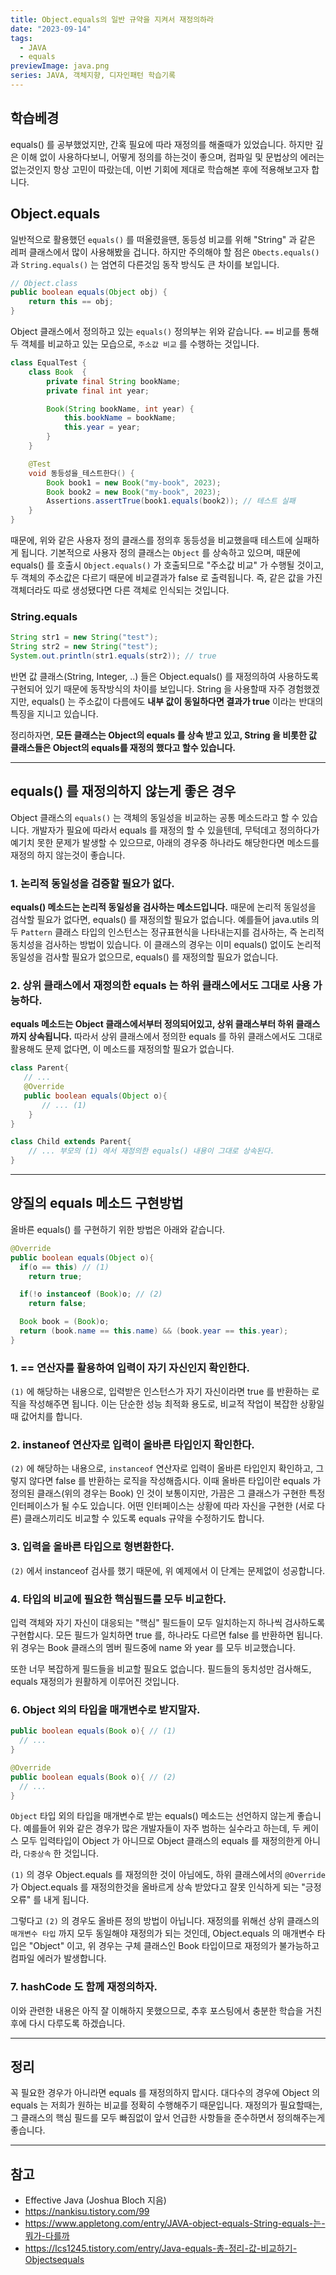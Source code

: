 ```yaml
---
title: Object.equals의 일반 규약을 지켜서 재정의하라
date: "2023-09-14"
tags:
  - JAVA
  - equals
previewImage: java.png
series: JAVA, 객체지향, 디자인패턴 학습기록
---
```


## 학습베경

equals() 를 공부했었지만, 간혹 필요에 따라 재정의를 해줄때가 있었습니다. 하지만 깊은 이해 없이 사용하다보니, 어떻게 정의를 하는것이 좋으며, 컴파일 및 문법상의 에러는 없는것인지 항상 고민이 따랐는데, 이번 기회에 제대로 학습해본 후에 적용해보고자 합니다.

## Object.equals

일반적으로 활용했던 `equals()` 를 떠올렸을땐, 동등성 비교를 위해 "String" 과 같은 레퍼 클래스에서 많이 사용해봤을 겁니다. 하지만 주의해야 할 점은 `Obects.equals()` 과 `String.equals()` 는 엄연히 다른것임 동작 방식도 큰 차이를 보입니다.

```java
// Object.class
public boolean equals(Object obj) {
	return this == obj;
}
```

Object 클래스에서 정의하고 있는 `equals()` 정의부는 위와 같습니다. `==` 비교를 통해 두 객체를 비교하고 있는 모습으로, `주소값 비교` 를 수행하는 것입니다.

```java
class EqualTest {
    class Book  {
        private final String bookName;
        private final int year;

        Book(String bookName, int year) {
            this.bookName = bookName;
            this.year = year;
        }
    }

    @Test
    void 동등성을_테스트한다() {
        Book book1 = new Book("my-book", 2023);
        Book book2 = new Book("my-book", 2023);
        Assertions.assertTrue(book1.equals(book2)); // 테스트 실패
    }
}
```

때문에, 위와 같은 사용자 정의 클래스를 정의후 동등성을 비교했을때 테스트에 실패하게 됩니다. 기본적으로 사용자 정의 클래스는 `Object` 를 상속하고 있으며, 때문에 equals() 를 호출시 `Object.equals()` 가 호출되므로 "주소값 비교" 가 수행될 것이고, 두 객체의 주소값은 다르기 때문에 비교결과가 false 로 출력됩니다. 즉, 같은 값을 가진 객체더라도 따로 생성됐다면 다른 객체로 인식되는 것입니다.

### String.equals

```java
String str1 = new String("test");
String str2 = new String("test");
System.out.println(str1.equals(str2)); // true
```

반면 값 클래스(String, Integer, ..) 들은 Object.equals() 를 재정의하여 사용하도록 구현되어 있기 때문에 동작방식의 차이를 보입니다. String 을 사용할때 자주 경험했겠지만, equals() 는 주소값이 다름에도 **내부 값이 동일하다면 결과가 true** 이라는 반대의 특징을 지니고 있습니다.

정리하자면, **모든 클래스는 Object의 equals 를 상속 받고 있고, String 을 비롯한 값 클래스들은 Object의 equals를 재정의 했다고 할수 있습니다.**

---

## equals() 를 재정의하지 않는게 좋은 경우

Object 클래스의 `equals()` 는 객체의 동일성을 비교하는 공통 메소드라고 할 수 있습니다. 개발자가 필요에 따라서 equals 를 재정의 할 수 있을텐데, 무턱데고 정의하다가 예기치 못한 문제가 발생할 수 있으므로, 아래의 경우중 하나라도 해당한다면 메소드를 재정의 하지 않는것이 좋습니다.

### 1. 논리적 동일성을 검증할 필요가 없다.

**equals() 메소드는 논리적 동일성을 검사하는 메소드입니다.** 때문에 논리적 동일성을 검삭할 필요가 없다면, equals() 를 재정의할 필요가 없습니다. 예를들어 java.utils 의 두 `Pattern` 클래스 타입의 인스턴스는 정규표현식을 나타내는지를 검사하는, 즉 논리적 동치성을 검사하는 방법이 있습니다. 이 클래스의 경우는 이미 equals() 없이도 논리적 동일성을 검사할 필요가 없으므로, equals() 를 재정의할 필요가 없습니다.

### 2. 상위 클래스에서 재정의한 equals 는 하위 클래스에서도 그대로 사용 가능하다.

**equals 메소드는 Object 클래스에서부터 정의되어있고, 상위 클래스부터 하위 클래스까지 상속됩니다.** 따라서 상위 클래스에서 정의한 equals 를 하위 클래스에서도 그대로 활용해도 문제 없다면, 이 메소드를 재정의할 필요가 없습니다.

```java
class Parent{
   // ...
   @Override
   public boolean equals(Object o){
       // ... (1)
	}
}

class Child extends Parent{
	// ... 부모의 (1) 에서 재정의한 equals() 내용이 그대로 상속된다.
}
```

---

## 양질의 equals 메소드 구현방법

올바른 equals() 를 구현하기 위한 방법은 아래와 같습니다.

```java
@Override
public boolean equals(Object o){
  if(o == this) // (1)
    return true;

  if(!o instanceof (Book)o; // (2)
    return false;

  Book book = (Book)o;
  return (book.name == this.name) && (book.year == this.year);
}
```

### 1. == 연산자를 활용하여 입력이 자기 자신인지 확인한다.

`(1)` 에 해당하는 내용으로, 입력받은 인스턴스가 자기 자신이라면 true 를 반환하는 로직을 작성해주면 됩니다. 이는 단순한 성능 최적화 용도로, 비교적 작업이 복잡한 상황일 때 값어치를 합니다.

### 2. instaneof 연산자로 입력이 올바른 타입인지 확인한다.

`(2)` 에 해당하는 내용으로, `instanceof` 연산자로 입력이 올바른 타입인지 확인하고, 그렇지 않다면 false 를 반환하는 로직을 작성해줍시다. 이때 올바른 타입이란 equals 가 정의된 클래스(위의 경우는 Book) 인 것이 보통이지만, 가끔은 그 클래스가 구현한 특정 인터페이스가 될 수도 있습니다. 어떤 인터페이스는 상황에 따라 자신을 구현한 (서로 다른) 클래스끼리도 비교할 수 있도록 equals 규약을 수정하기도 합니다.

### 3. 입력을 올바른 타입으로 형변환한다.

`(2)` 에서 instanceof 검사를 했기 때문에, 위 예제에서 이 단계는 문제없이 성공합니다.

### 4. 타입의 비교에 필요한 핵심필드를 모두 비교한다.

입력 객체와 자기 자신이 대응되는 "핵심" 필드들이 모두 일치하는지 하나씩 검사하도록 구현합시다. 모든 필드가 일치하면 true 를, 하나라도 다르면 false 를 반환하면 됩니다. 위 경우는 Book 클래스의 멤버 필드중에 name 와 year 를 모두 비교했습니다.

또한 너무 복잡하게 필드들을 비교할 필요도 없습니다. 필드들의 동치성만 검사해도, equals 재정의가 원활하게 이루어진 것입니다.

### 6. Object 외의 타입을 매개변수로 받지말자.

```java
public boolean equals(Book o){ // (1)
  // ...
}

@Override
public boolean equals(Book o){ // (2)
  // ...
}
```

`Object` 타입 외의 타입을 매개변수로 받는 equals() 메소드는 선언하지 않는게 좋습니다. 예를들어 위와 같은 경우가 많은 개발자들이 자주 범하는 실수라고 하는데, 두 케이스 모두 입력타입이 Object 가 아니므로 Object 클래스의 equals 를 재정의한게 아니라, `다중상속` 한 것입니다.

`(1)` 의 경우 Object.equals 를 재정의한 것이 아님에도, 하위 클래스에서의 `@Override` 가 Object.equals 를 재정의한것을 올바르게 상속 받았다고 잘못 인식하게 되는 "긍정 오류" 를 내게 됩니다.

그렇다고 `(2)` 의 경우도 올바른 정의 방법이 아닙니다. 재정의를 위해선 상위 클래스의 `매개변수 타입` 까지 모두 동일해야 재정의가 되는 것인데, Object.equals 의 매개변수 타입은 "Object" 이고, 위 경우는 구체 클래스인 Book 타입이므로 재정의가 불가능하고 컴파일 에러가 발생합니다.

### 7. hashCode 도 함께 재정의하자.

이와 관련한 내용은 아직 잘 이해하지 못했으므로, 추후 포스팅에서 충분한 학습을 거친후에 다시 다루도록 하겠습니다.

---

## 정리

꼭 필요한 경우가 아니라면 equals 를 재정의하지 맙시다. 대다수의 경우에 Object 의 equals 는 저희가 원하는 비교를 정확히 수행해주기 때문입니다. 재정의가 필요할때는, 그 클래스의 핵심 필드를 모두 빠짐없이 앞서 언급한 사항들을 준수하면서 정의해주는게 좋습니다.

---

## 참고

- Effective Java (Joshua Bloch 지음)
- https://nankisu.tistory.com/99
- https://www.appletong.com/entry/JAVA-object-equals-String-equals-는-뭐가-다를까
- https://lcs1245.tistory.com/entry/Java-equals-총-정리-값-비교하기-Objectsequals
